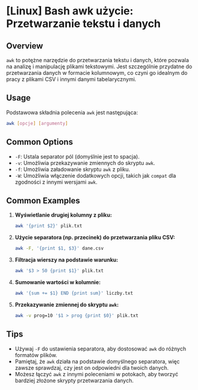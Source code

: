 # [Linux] Bash awk użycie: Przetwarzanie tekstu i danych

## Overview
`awk` to potężne narzędzie do przetwarzania tekstu i danych, które pozwala na analizę i manipulację plikami tekstowymi. Jest szczególnie przydatne do przetwarzania danych w formacie kolumnowym, co czyni go idealnym do pracy z plikami CSV i innymi danymi tabelarycznymi.

## Usage
Podstawowa składnia polecenia `awk` jest następująca:

```bash
awk [opcje] [argumenty]
```

## Common Options
- `-F`: Ustala separator pól (domyślnie jest to spacja).
- `-v`: Umożliwia przekazywanie zmiennych do skryptu `awk`.
- `-f`: Umożliwia załadowanie skryptu `awk` z pliku.
- `-W`: Umożliwia włączenie dodatkowych opcji, takich jak `compat` dla zgodności z innymi wersjami `awk`.

## Common Examples
1. **Wyświetlanie drugiej kolumny z pliku:**
   ```bash
   awk '{print $2}' plik.txt
   ```

2. **Użycie separatora (np. przecinek) do przetwarzania pliku CSV:**
   ```bash
   awk -F, '{print $1, $3}' dane.csv
   ```

3. **Filtracja wierszy na podstawie warunku:**
   ```bash
   awk '$3 > 50 {print $1}' plik.txt
   ```

4. **Sumowanie wartości w kolumnie:**
   ```bash
   awk '{sum += $1} END {print sum}' liczby.txt
   ```

5. **Przekazywanie zmiennej do skryptu `awk`:**
   ```bash
   awk -v prog=10 '$1 > prog {print $0}' plik.txt
   ```

## Tips
- Używaj `-F` do ustawienia separatora, aby dostosować `awk` do różnych formatów plików.
- Pamiętaj, że `awk` działa na podstawie domyślnego separatora, więc zawsze sprawdzaj, czy jest on odpowiedni dla twoich danych.
- Możesz łączyć `awk` z innymi poleceniami w potokach, aby tworzyć bardziej złożone skrypty przetwarzania danych.